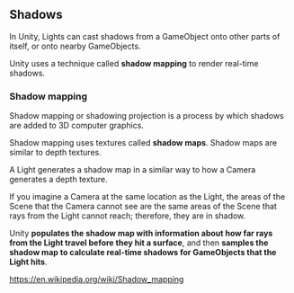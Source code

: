 ## Shadows
In Unity, Lights can cast shadows from a GameObject onto other parts of itself, or onto nearby GameObjects.

Unity uses a technique called **shadow mapping** to render real-time shadows.

### Shadow mapping
Shadow mapping or shadowing projection is a process by which shadows are added to 3D computer graphics.


Shadow mapping uses textures called **shadow maps**. Shadow maps are similar to depth textures. 

A Light generates a shadow map in a similar way to how a Camera generates a depth texture. 

If you imagine a Camera at the same location as the Light, the areas of the Scene that the Camera cannot see are the same areas of the Scene that rays from the Light cannot reach; therefore, they are in shadow.
 

Unity **populates the shadow map with information about how far rays from the Light travel before they hit a surface**, and then **samples the shadow map to calculate real-time shadows for GameObjects that the Light hits**.

https://en.wikipedia.org/wiki/Shadow_mapping





